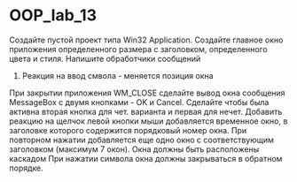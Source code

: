 # OOP_lab_13
Создайте пустой проект типа Win32 Application.
Создайте главное окно приложения определенного размера с заголовком, определенного цвета и стиля.
Напишите обработчики сообщений
1. Реакция на ввод смвола - меняется позиция окна

При закрытии приложения WM_CLOSE сделайте вывод окна сообщения MessageBox с двумя кнопками - OK и Cancel.
Cделайте чтобы была активна вторая кнопка для чет. варианта и первая для нечет.
Добавить реакцию на щелчок левой кнопки мыши добавляется временное окно, в заголовке которого содержится порядковый номер окна.
При повторном нажатии добавляется еще одно окно с соответствующим заголовком (максимум 7 окон). Окна должны быть расположены каскадом
При нажатии символа окна должны закрываться в обратном порядке.
